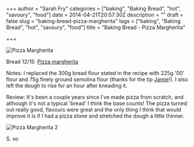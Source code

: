 +++
author = "Sarah Fry"
categories = ["baking", "Baking Bread", "hot", "savoury", "food"]
date = 2014-04-21T20:57:30Z
description = ""
draft = false
slug = "baking-bread-pizza-margherita"
tags = ["baking", "Baking Bread", "hot", "savoury", "food"]
title = "Baking Bread - Pizza Margherita"

+++


![Pizza Margherita](/content/images/2014/Apr/pizza-margherita.JPG)

Bread 12/15: [Pizza margherita](http://www.bbcgoodfood.com/recipes/4683/pizza-margherita-in-4-easy-steps)

Notes: I replaced the 300g bread flour stated in the recipe with 225g '00' flour and 75g finely ground semolina flour (thanks for the tip [Jamie](http://www.jamieoliver.com/recipes/recipe/pizza-dough)!). I also left the dough to rise for an hour after kneading it.

Review: It's been a couple years since I've made pizza from scratch, and although it's not a typical 'bread' I think the base counts! The pizza turned out really good, flavours were great and the only thing I think that would improve it is if I had a pizza stone and stretched the dough a little thinner.

![Pizza Margherita 2](/content/images/2014/Apr/pizza-margherita-2.JPG)

S. xo

